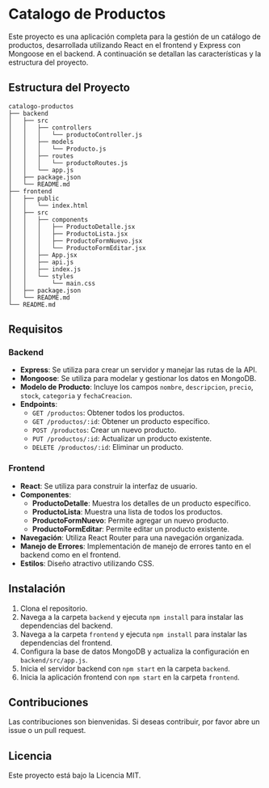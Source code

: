 # Catalogo de Productos

Este proyecto es una aplicación completa para la gestión de un catálogo de productos, desarrollada utilizando React en el frontend y Express con Mongoose en el backend. A continuación se detallan las características y la estructura del proyecto.

## Estructura del Proyecto

```
catalogo-productos
├── backend
│   ├── src
│   │   ├── controllers
│   │   │   └── productoController.js
│   │   ├── models
│   │   │   └── Producto.js
│   │   ├── routes
│   │   │   └── productoRoutes.js
│   │   └── app.js
│   ├── package.json
│   └── README.md
├── frontend
│   ├── public
│   │   └── index.html
│   ├── src
│   │   ├── components
│   │   │   ├── ProductoDetalle.jsx
│   │   │   ├── ProductoLista.jsx
│   │   │   ├── ProductoFormNuevo.jsx
│   │   │   └── ProductoFormEditar.jsx
│   │   ├── App.jsx
│   │   ├── api.js
│   │   ├── index.js
│   │   └── styles
│   │       └── main.css
│   ├── package.json
│   └── README.md
└── README.md
```

## Requisitos

### Backend

- **Express**: Se utiliza para crear un servidor y manejar las rutas de la API.
- **Mongoose**: Se utiliza para modelar y gestionar los datos en MongoDB.
- **Modelo de Producto**: Incluye los campos `nombre`, `descripcion`, `precio`, `stock`, `categoria` y `fechaCreacion`.
- **Endpoints**:
  - `GET /productos`: Obtener todos los productos.
  - `GET /productos/:id`: Obtener un producto específico.
  - `POST /productos`: Crear un nuevo producto.
  - `PUT /productos/:id`: Actualizar un producto existente.
  - `DELETE /productos/:id`: Eliminar un producto.

### Frontend

- **React**: Se utiliza para construir la interfaz de usuario.
- **Componentes**:
  - **ProductoDetalle**: Muestra los detalles de un producto específico.
  - **ProductoLista**: Muestra una lista de todos los productos.
  - **ProductoFormNuevo**: Permite agregar un nuevo producto.
  - **ProductoFormEditar**: Permite editar un producto existente.
- **Navegación**: Utiliza React Router para una navegación organizada.
- **Manejo de Errores**: Implementación de manejo de errores tanto en el backend como en el frontend.
- **Estilos**: Diseño atractivo utilizando CSS.

## Instalación

1. Clona el repositorio.
2. Navega a la carpeta `backend` y ejecuta `npm install` para instalar las dependencias del backend.
3. Navega a la carpeta `frontend` y ejecuta `npm install` para instalar las dependencias del frontend.
4. Configura la base de datos MongoDB y actualiza la configuración en `backend/src/app.js`.
5. Inicia el servidor backend con `npm start` en la carpeta `backend`.
6. Inicia la aplicación frontend con `npm start` en la carpeta `frontend`.

## Contribuciones

Las contribuciones son bienvenidas. Si deseas contribuir, por favor abre un issue o un pull request.

## Licencia

Este proyecto está bajo la Licencia MIT.